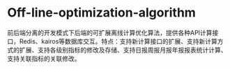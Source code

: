 # Off-line-optimization-algorithm
前后端分离的开发模式下后端的可扩展离线计算优化算法，提供各种API计算接口，Redis、kairos等数据库交互。特点：支持新计算接口的扩展、支持新计算方式的扩展、支持各级别指标的修改及存储、支持日报周报月报年报报表统计计算、支持关联指标的关联修改。
